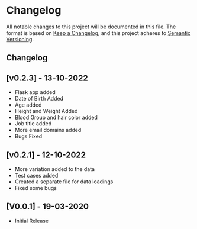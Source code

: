 # Changelog

All notable changes to this project will be documented in this file. The format is based on [Keep a Changelog](https://keepachangelog.com/en/1.0.0/), and this project adheres to [Semantic Versioning](https://semver.org/spec/v2.0.0.html).

## Changelog

## [v0.2.3] - 13-10-2022

- Flask app added
- Date of Birth Added
- Age added
- Height and Weight Added
- Blood Group and hair color added
- Job title added
- More email domains added
- Bugs Fixed

## [v0.2.1] - 12-10-2022

- More variation added to the data
- Test cases added
- Created a separate file for data loadings
- Fixed some bugs


## [V0.0.1] - 19-03-2020

- Initial Release
